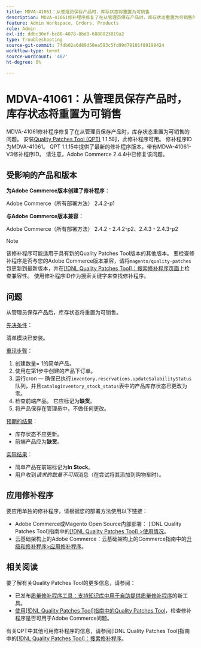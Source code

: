 ```yaml
---
title: MDVA-41061：从管理员保存产品时，库存状态将重置为可销售
description: MDVA-41061修补程序修复了在从管理员保存产品时，库存状态重置为可销售的问题。 安装[Quality Patches Tool (QPT)](https://experienceleague.adobe.com/zh-hans/docs/commerce-operations/tools/quality-patches-tool/quality-patches-tool-to-self-serve-quality-patches) 1.1.5后，即可使用此修补程序。 修补程序ID为MDVA-41061。 QPT 1.1.15中提供了最新的修补程序版本，带有MDVA-41061-V3修补程序ID。 请注意，Adobe Commerce 2.4.4中已修复该问题。
feature: Admin Workspace, Orders, Products
role: Admin
exl-id: ddbc30ef-bc88-4878-8bd8-6880823819a2
type: Troubleshooting
source-git-commit: 7fdb02a6d89d50ea593c5fd99d78101f89198424
workflow-type: tm+mt
source-wordcount: '487'
ht-degree: 0%

---
```


# MDVA-41061：从管理员保存产品时，库存状态将重置为可销售

MDVA-41061修补程序修复了在从管理员保存产品时，库存状态重置为可销售的问题。 安装[Quality Patches Tool (QPT)](https://experienceleague.adobe.com/zh-hans/docs/commerce-operations/tools/quality-patches-tool/quality-patches-tool-to-self-serve-quality-patches) 1.1.5时，此修补程序可用。 修补程序ID为MDVA-41061。 QPT 1.1.15中提供了最新的修补程序版本，带有MDVA-41061-V3修补程序ID。 请注意，Adobe Commerce 2.4.4中已修复该问题。

## 受影响的产品和版本

**为Adobe Commerce版本创建了修补程序：**

Adobe Commerce（所有部署方法） 2.4.2-p1

**与Adobe Commerce版本兼容：**

Adobe Commerce（所有部署方法） 2.4.2 - 2.4.2-p2、2.4.3 - 2.4.3-p2

>[!NOTE]
>
>该修补程序可能适用于具有新的Quality Patches Tool版本的其他版本。 要检查修补程序是否与您的Adobe Commerce版本兼容，请将`magento/quality-patches`包更新到最新版本，并在[[!DNL Quality Patches Tool]：搜索修补程序页面](https://experienceleague.adobe.com/zh-hans/docs/commerce-operations/tools/quality-patches-tool/quality-patches-tool-to-self-serve-quality-patches)上检查兼容性。 使用修补程序ID作为搜索关键字来查找修补程序。

## 问题

从管理员保存产品后，库存状态将重置为可销售。

<u>先决条件</u>：

清单模块已安装。

<u>重现步骤</u>：

1. 创建数量= 1的简单产品。
1. 使用在第1步中创建的产品下订单。
1. 运行cron — 确保已执行`inventory.reservations.updateSalabilityStatus`队列，并且`cataloginventory_stock_status`表中的产品库存状态已更改为零。
1. 检查前端产品。 它应标记为&#x200B;**缺货**。
1. 将产品保存在管理员中，不做任何更改。

<u>预期的结果</u>：

* 库存状态不应更新。
* 前端产品应为&#x200B;**缺货**。

<u>实际结果</u>：

* 简单产品在前端标记为&#x200B;**In Stock**。
* 用户收到&#x200B;*请求的数量不可用*&#x200B;消息（在尝试将其添加到购物车时）。

## 应用修补程序

要应用单独的修补程序，请根据您的部署方法使用以下链接：

* Adobe Commerce或Magento Open Source内部部署： [!DNL Quality Patches Tool]指南中的[[!DNL Quality Patches Tool] >使用情况](/help/tools/quality-patches-tool/usage.md)。
* 云基础架构上的Adobe Commerce：云基础架构上的Commerce指南中的[升级和修补程序>应用修补程序](https://experienceleague.adobe.com/docs/commerce-cloud-service/user-guide/develop/upgrade/apply-patches.html?lang=zh-Hans)。

## 相关阅读

要了解有关Quality Patches Tool的更多信息，请参阅：

* 已发布[质量修补程序工具：支持知识库中用于自助提供质量修补程序](https://experienceleague.adobe.com/zh-hans/docs/commerce-operations/tools/quality-patches-tool/quality-patches-tool-to-self-serve-quality-patches)的新工具。
* [使用[!DNL Quality Patches Tool]指南中的Quality Patches Tool](/help/tools/quality-patches-tool/patches-available-in-qpt/check-patch-for-magento-issue-with-magento-quality-patches.md)，检查修补程序是否可用于Adobe Commerce问题。

有关QPT中其他可用修补程序的信息，请参阅[!DNL Quality Patches Tool]指南中的[[!DNL Quality Patches Tool]：搜索修补程序](https://experienceleague.adobe.com/tools/commerce-quality-patches/index.html?lang=zh-Hans)。
